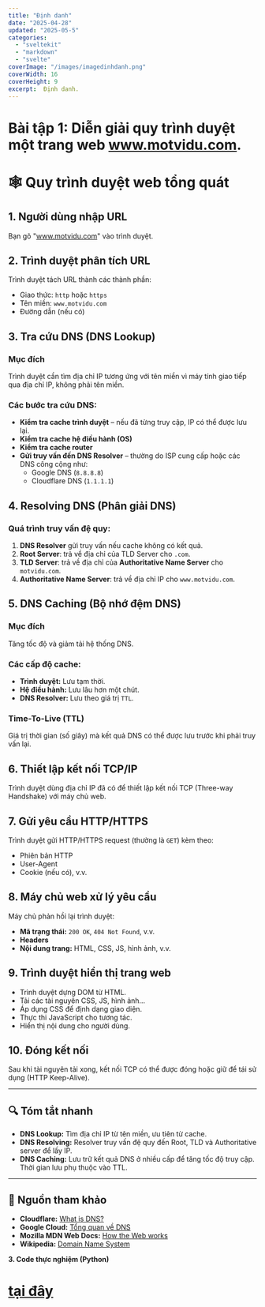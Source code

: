 ```yaml
---
title: "Định danh"
date: "2025-04-28"
updated: "2025-05-5"
categories:
  - "sveltekit"
  - "markdown"
  - "svelte"
coverImage: "/images/imagedinhdanh.png"
coverWidth: 16
coverHeight: 9
excerpt:  Định danh.
---
```



# Bài tập 1: Diễn giải quy trình duyệt một trang web www.motvidu.com.

# 🕸️ Quy trình duyệt web tổng quát

## 1. Người dùng nhập URL
Bạn gõ "www.motvidu.com" vào trình duyệt.

## 2. Trình duyệt phân tích URL
Trình duyệt tách URL thành các thành phần:
- Giao thức: `http` hoặc `https`
- Tên miền: `www.motvidu.com`
- Đường dẫn (nếu có)

## 3. Tra cứu DNS (DNS Lookup)

### Mục đích
Trình duyệt cần tìm địa chỉ IP tương ứng với tên miền vì máy tính giao tiếp qua địa chỉ IP, không phải tên miền.

### Các bước tra cứu DNS:
- **Kiểm tra cache trình duyệt** – nếu đã từng truy cập, IP có thể được lưu lại.
- **Kiểm tra cache hệ điều hành (OS)**
- **Kiểm tra cache router**
- **Gửi truy vấn đến DNS Resolver** – thường do ISP cung cấp hoặc các DNS công cộng như:
  - Google DNS (`8.8.8.8`)
  - Cloudflare DNS (`1.1.1.1`)

## 4. Resolving DNS (Phân giải DNS)

### Quá trình truy vấn đệ quy:
1. **DNS Resolver** gửi truy vấn nếu cache không có kết quả.
2. **Root Server**: trả về địa chỉ của TLD Server cho `.com`.
3. **TLD Server**: trả về địa chỉ của **Authoritative Name Server** cho `motvidu.com`.
4. **Authoritative Name Server**: trả về địa chỉ IP cho `www.motvidu.com`.

## 5. DNS Caching (Bộ nhớ đệm DNS)

### Mục đích
Tăng tốc độ và giảm tải hệ thống DNS.

### Các cấp độ cache:
- **Trình duyệt:** Lưu tạm thời.
- **Hệ điều hành:** Lưu lâu hơn một chút.
- **DNS Resolver:** Lưu theo giá trị `TTL`.

### Time-To-Live (TTL)
Giá trị thời gian (số giây) mà kết quả DNS có thể được lưu trước khi phải truy vấn lại.

## 6. Thiết lập kết nối TCP/IP
Trình duyệt dùng địa chỉ IP đã có để thiết lập kết nối TCP (Three-way Handshake) với máy chủ web.

## 7. Gửi yêu cầu HTTP/HTTPS
Trình duyệt gửi HTTP/HTTPS request (thường là `GET`) kèm theo:
- Phiên bản HTTP
- User-Agent
- Cookie (nếu có), v.v.

## 8. Máy chủ web xử lý yêu cầu
Máy chủ phản hồi lại trình duyệt:
- **Mã trạng thái:** `200 OK`, `404 Not Found`, v.v.
- **Headers**
- **Nội dung trang:** HTML, CSS, JS, hình ảnh, v.v.

## 9. Trình duyệt hiển thị trang web
- Trình duyệt dựng DOM từ HTML.
- Tải các tài nguyên CSS, JS, hình ảnh…
- Áp dụng CSS để định dạng giao diện.
- Thực thi JavaScript cho tương tác.
- Hiển thị nội dung cho người dùng.

## 10. Đóng kết nối
Sau khi tài nguyên tải xong, kết nối TCP có thể được đóng hoặc giữ để tái sử dụng (HTTP Keep-Alive).

---

## 🔍 Tóm tắt nhanh

- **DNS Lookup:** Tìm địa chỉ IP từ tên miền, ưu tiên từ cache.
- **DNS Resolving:** Resolver truy vấn đệ quy đến Root, TLD và Authoritative server để lấy IP.
- **DNS Caching:** Lưu trữ kết quả DNS ở nhiều cấp để tăng tốc độ truy cập. Thời gian lưu phụ thuộc vào TTL.

---

## 🔗 Nguồn tham khảo

- **Cloudflare:** [What is DNS?](https://www.cloudflare.com/learning/dns/what-is-dns/)
- **Google Cloud:** [Tổng quan về DNS](https://cloud.google.com/dns/docs/overview?hl=vi)
- **Mozilla MDN Web Docs:** [How the Web works](https://developer.mozilla.org/en-US/docs/Learn/Common_questions/Web_mechanics/How_the_Web_works)
- **Wikipedia:** [Domain Name System](https://en.wikipedia.org/wiki/Domain_Name_System)


**3. Code thực nghiệm (Python)**

# [tại đây](https://github.com/namnguyenit/Smart_Park)